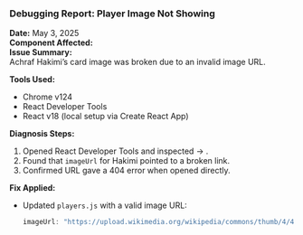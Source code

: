 ### Debugging Report: Player Image Not Showing

**Date:** May 3, 2025  
**Component Affected:** <Player />  
**Issue Summary:**  
Achraf Hakimi’s card image was broken due to an invalid image URL.

**Tools Used:**

- Chrome v124
- React Developer Tools
- React v18 (local setup via Create React App)

**Diagnosis Steps:**

1. Opened React Developer Tools and inspected <PlayersList /> → <Player />.
2. Found that `imageUrl` for Hakimi pointed to a broken link.
3. Confirmed URL gave a 404 error when opened directly.

**Fix Applied:**

- Updated `players.js` with a valid image URL:
  ```js
  imageUrl: "https://upload.wikimedia.org/wikipedia/commons/thumb/4/46/Achraf_Hakimi_2024.jpg/640px-Achraf_Hakimi_2024.jpg";
  ```
